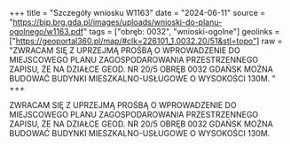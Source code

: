 +++
title = "Szczegóły wniosku W1163"
date = "2024-06-11"
source = "https://bip.brg.gda.pl/images/uploads/wnioski-do-planu-ogolnego/w1163.pdf"
tags = ["obręb: 0032", "wnioski-ogolne"]
geolinks = ["https://geoportal360.pl/map/#clk=226101_1.0032.20/51&stl=topo"]
raw = "ZWRACAM SIĘ Z UPRZEJMĄ PROŚBĄ O WPROWADZENIE DO MIEJSCOWEGO PLANU ZAGOSPODAROWANIA PRZESTRZENNEGO ZAPISU, ŻE NA DZIAŁCE GEOD. NR 20/5 OBRĘB 0032 GDAŃSK MOŻNA BUDOWAĆ BUDYNKI MIESZKALNO-USŁUGOWE O WYSOKOŚCI 130M. "
+++

ZWRACAM SIĘ Z UPRZEJMĄ PROŚBĄ O WPROWADZENIE DO MIEJSCOWEGO PLANU
ZAGOSPODAROWANIA PRZESTRZENNEGO ZAPISU, ŻE NA DZIAŁCE GEOD. NR 20/5 OBRĘB 0032
GDAŃSK MOŻNA BUDOWAĆ BUDYNKI MIESZKALNO-USŁUGOWE O WYSOKOŚCI 130M.



